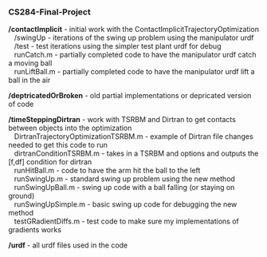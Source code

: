 ### CS284-Final-Project

**/contactImplicit** - initial work with the ContactImplicitTrajectoryOptimization <br/>
  &nbsp;&nbsp; /swingUp - iterations of the swing up problem using the manipulator urdf <br/>
  &nbsp;&nbsp; /test - test iterations using the simpler test plant urdf for debug <br/>
  &nbsp;&nbsp; runCatch.m - partially completed code to have the manipulator urdf catch a moving ball <br/>
  &nbsp;&nbsp; runLiftBall.m - partially completed code to have the manipulator urdf lift a ball in the air
  
**/deptricatedOrBroken** - old partial implementations or depricated version of code

**/timeSteppingDirtran** - work with TSRBM and Dirtran to get contacts between objects into the optimization <br/>
  &nbsp;&nbsp; DirtranTrajectoryOptimizationTSRBM.m - example of Dirtran file changes needed to get this code to run <br/>
  &nbsp;&nbsp; dirtranConditionTSRBM.m - takes in a TSRBM and options and outputs the [f,df] condition for dirtran <br/>
  &nbsp;&nbsp; runHitBall.m - code to have the arm hit the ball to the left <br/>
  &nbsp;&nbsp; runSwingUp.m - standard swing up problem using the new method <br/>
  &nbsp;&nbsp; runSwingUpBall.m - swing up code with a ball falling (or staying on ground) <br/>
  &nbsp;&nbsp; runSwingUpSimple.m - basic swing up code for debugging the new method <br/>
  &nbsp;&nbsp; testGRadientDiffs.m - test code to make sure my implementations of gradients works <br/>

**/urdf** - all urdf files used in the code
